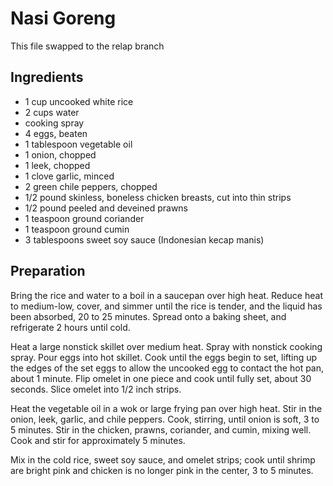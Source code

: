# Nasi Goreng

This file swapped to the relap branch

## Ingredients

- 1 cup uncooked white rice
- 2 cups water
- cooking spray
- 4 eggs, beaten
- 1 tablespoon vegetable oil
- 1 onion, chopped
- 1 leek, chopped
- 1 clove garlic, minced
- 2 green chile peppers, chopped
- 1/2 pound skinless, boneless chicken breasts, cut into thin strips
- 1/2 pound peeled and deveined prawns
- 1 teaspoon ground coriander
- 1 teaspoon ground cumin
- 3 tablespoons sweet soy sauce (Indonesian kecap manis)

## Preparation

Bring the rice and water to a boil in a saucepan over high heat. Reduce heat to medium-low, cover, and simmer until the rice is tender, and the liquid has been absorbed, 20 to 25 minutes. Spread onto a baking sheet, and refrigerate 2 hours until cold.

Heat a large nonstick skillet over medium heat. Spray with nonstick cooking spray. Pour eggs into hot skillet. Cook until the eggs begin to set, lifting up the edges of the set eggs to allow the uncooked egg to contact the hot pan, about 1 minute. Flip omelet in one piece and cook until fully set, about 30 seconds. Slice omelet into 1/2 inch strips.

Heat the vegetable oil in a wok or large frying pan over high heat. Stir in the onion, leek, garlic, and chile peppers. Cook, stirring, until onion is soft, 3 to 5 minutes. Stir in the chicken, prawns, coriander, and cumin, mixing well. Cook and stir for approximately 5 minutes.

Mix in the cold rice, sweet soy sauce, and omelet strips; cook until shrimp are bright pink and chicken is no longer pink in the center, 3 to 5 minutes.